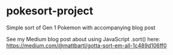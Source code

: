 # pokesort-project
Simple sort of Gen 1 Pokemon with accompanying blog post

See my Medium blog post about using JavaScript .sort() here:
https://medium.com/@mattbartl/gotta-sort-em-all-1c489d106ff0

